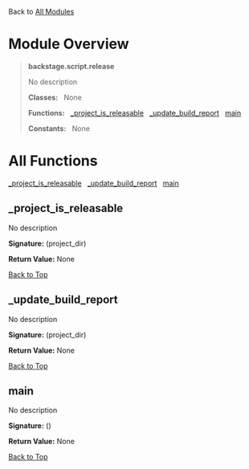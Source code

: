 Back to [All Modules](https://github.com/pyrustic/backstage/blob/master/docs/modules/README.md#readme)

# Module Overview

> **backstage.script.release**
> 
> No description
>
> **Classes:** &nbsp; None
>
> **Functions:** &nbsp; [\_project\_is\_releasable](#_project_is_releasable) &nbsp; [\_update\_build\_report](#_update_build_report) &nbsp; [main](#main)
>
> **Constants:** &nbsp; None

# All Functions
[\_project\_is\_releasable](#_project_is_releasable) &nbsp; [\_update\_build\_report](#_update_build_report) &nbsp; [main](#main)

## \_project\_is\_releasable
No description



**Signature:** (project\_dir)



**Return Value:** None

[Back to Top](#module-overview)


## \_update\_build\_report
No description



**Signature:** (project\_dir)



**Return Value:** None

[Back to Top](#module-overview)


## main
No description



**Signature:** ()



**Return Value:** None

[Back to Top](#module-overview)


